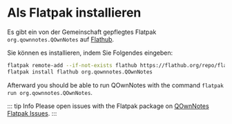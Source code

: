 # Als Flatpak installieren

Es gibt ein von der Gemeinschaft gepflegtes Flatpak `org.qownnotes.QOwnNotes` auf [Flathub](https://flathub.org/apps/details/org.qownnotes.QOwnNotes).

Sie können es installieren, indem Sie Folgendes eingeben:

```bash
flatpak remote-add --if-not-exists flathub https://flathub.org/repo/flathub.flatpakrepo
flatpak install flathub org.qownnotes.QOwnNotes
```

Afterward you should be able to run QOwnNotes with the command `flatpak run org.qownnotes.QOwnNotes`.

::: tip Info
Please open issues with the Flatpak package on [QOwnNotes Flatpak Issues](https://github.com/flathub/org.qownnotes.QOwnNotes/issues).
:::

